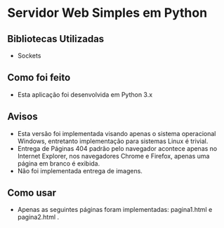 # Servidor Web Simples em Python

## Bibliotecas Utilizadas

- Sockets

## Como foi feito

- Esta aplicação foi desenvolvida em Python 3.x

## Avisos

- Esta versão foi implementada visando apenas o sistema operacional Windows, entretanto implementação para sistemas Linux é trivial.
- Entrega de Páginas 404 padrão pelo navegador acontece apenas no Internet Explorer, nos navegadores Chrome e Firefox, apenas uma página em branco é exibida. 
- Não foi implementada entrega de imagens.

## Como usar

- Apenas as seguintes páginas foram implementadas: pagina1.html e pagina2.html .
